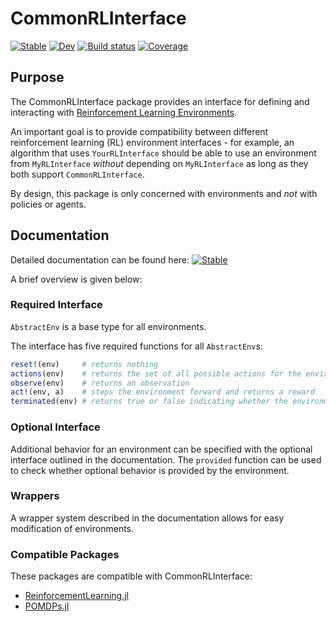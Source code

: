 # CommonRLInterface

[![Stable](https://img.shields.io/badge/docs-stable-blue.svg)](https://JuliaReinforcementLearning.github.io/CommonRLInterface.jl/stable)
[![Dev](https://img.shields.io/badge/docs-dev-blue.svg)](https://JuliaReinforcementLearning.github.io/CommonRLInterface.jl/dev)
[![Build status](https://github.com/JuliaReinforcementLearning/CommonRLInterface.jl/workflows/CI/badge.svg)](https://github.com/JuliaReinforcementLearning/CommonRLInterface.jl/actions)
[![Coverage](https://codecov.io/gh/JuliaReinforcementLearning/CommonRLInterface.jl/branch/master/graph/badge.svg)](https://codecov.io/gh/JuliaReinforcementLearning/CommonRLInterface.jl)
<!--[![Build Status](https://travis-ci.com/JuliaReinforcementLearning/CommonRLInterface.jl.svg?branch=master)](https://travis-ci.com/JuliaReinforcementLearning/CommonRLInterface.jl)-->

## Purpose

The CommonRLInterface package provides an interface for defining and interacting with [Reinforcement Learning Environments](http://incompleteideas.net/book/first/ebook/node28.html).

An important goal is to provide compatibility between different reinforcement learning (RL) environment interfaces - for example, an algorithm that uses `YourRLInterface` should be able to use an environment from `MyRLInterface` *without* depending on `MyRLInterface` as long as they both support `CommonRLInterface`.

By design, this package is only concerned with environments and *not* with policies or agents.

## Documentation

Detailed documentation can be found here: [![Stable](https://img.shields.io/badge/docs-stable-blue.svg)](https://JuliaReinforcementLearning.github.io/CommonRLInterface.jl/stable)

A brief overview is given below:

### Required Interface

`AbstractEnv` is a base type for all environments.

The interface has five required functions for all `AbstractEnv`s:
```julia
reset!(env)     # returns nothing
actions(env)    # returns the set of all possible actions for the environment
observe(env)    # returns an observation
act!(env, a)    # steps the environment forward and returns a reward
terminated(env) # returns true or false indicating whether the environment has finished
```

### Optional Interface

Additional behavior for an environment can be specified with the optional interface outlined in the documentation. The `provided` function can be used to check whether optional behavior is provided by the environment.

### Wrappers

A wrapper system described in the documentation allows for easy modification of environments.

### Compatible Packages

These packages are compatible with CommonRLInterface:

- [ReinforcementLearning.jl](https://github.com/JuliaReinforcementLearning/ReinforcementLearning.jl)
- [POMDPs.jl](https://github.com/JuliaPOMDP/POMDPs.jl)
